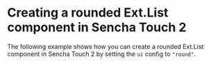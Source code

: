 # Creating a rounded Ext.List component in Sencha Touch 2 #

The following example shows how you can create a rounded Ext.List component in Sencha Touch 2 by setting the `ui` config to `"round"`.
